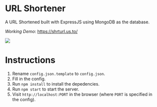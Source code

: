 # URL Shortener

A URL Shortened built with ExpressJS using MongoDB as the database.

*Working Demo*: https://shrturl.us.to/

![](https://user-images.githubusercontent.com/3626859/141315732-78f00051-523b-4bb7-bfee-1da053005edb.png)


# Instructions
1. Rename `config.json.template` to `config.json`.
2. Fill in the config.
3. Run `npm install` to install the depedencies.
4. Run `npm start` to start the server.
5. Visit `http://localhost:PORT` in the browser (where `PORT` is specified in the config).
